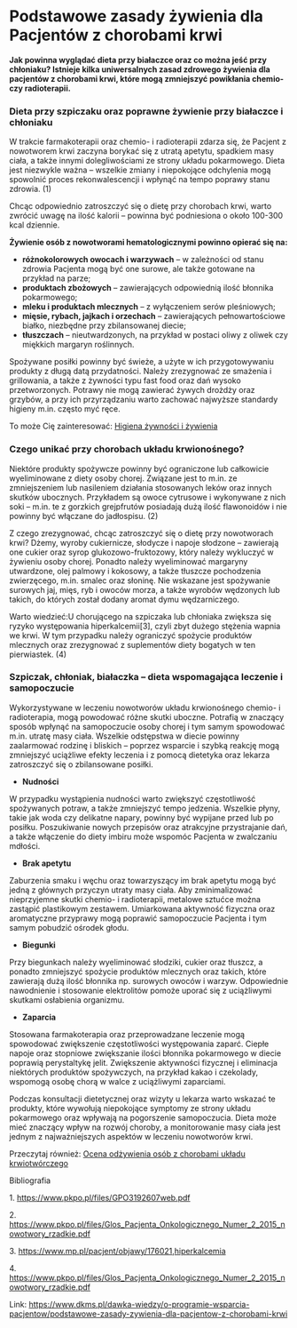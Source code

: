 # Podstawowe zasady żywienia dla Pacjentów z chorobami krwi

**Jak powinna wyglądać dieta przy białaczce oraz co można jeść przy chłoniaku? Istnieje kilka uniwersalnych zasad zdrowego żywienia dla pacjentów z chorobami krwi, które mogą zmniejszyć powikłania chemio\- czy radioterapii.** 


### Dieta przy szpiczaku oraz poprawne żywienie przy białaczce i chłoniaku


W trakcie farmakoterapii oraz chemio\- i radioterapii zdarza się, że Pacjent z nowotworem krwi zaczyna borykać się z utratą apetytu, spadkiem masy ciała, a także innymi dolegliwościami ze strony układu pokarmowego. Dieta jest niezwykle ważna – wszelkie zmiany i niepokojące odchylenia mogą spowolnić proces rekonwalescencji i wpłynąć na tempo poprawy stanu zdrowia. (1\)


Chcąc odpowiednio zatroszczyć się o dietę przy chorobach krwi, warto zwrócić uwagę na ilość kalorii – powinna być podniesiona o około 100\-300 kcal dziennie. 


**Żywienie osób z nowotworami hematologicznymi powinno opierać się na:**


* **różnokolorowych owocach i warzywach** – w zależności od stanu zdrowia Pacjenta mogą być one surowe, ale także gotowane na przykład na parze;
* **produktach zbożowych** – zawierających odpowiednią ilość błonnika pokarmowego;
* **mleku i produktach mlecznych** – z wyłączeniem serów pleśniowych;
* **mięsie, rybach, jajkach i orzechach** – zawierających pełnowartościowe białko, niezbędne przy zbilansowanej diecie;
* **tłuszczach** – nieutwardzonych, na przykład w postaci oliwy z oliwek czy miękkich margaryn roślinnych.


Spożywane posiłki powinny być świeże, a użyte w ich przygotowywaniu produkty z długą datą przydatności. Należy zrezygnować ze smażenia i grillowania, a także z żywności typu fast food oraz dań wysoko przetworzonych. Potrawy nie mogą zawierać żywych drożdży oraz grzybów, a przy ich przyrządzaniu warto zachować najwyższe standardy higieny m.in. często myć ręce.


To może Cię zainteresować: [Higiena żywności i żywienia](https://www.dkms.pl/dawka-wiedzy/o-programie-wsparcia-pacjentow/higiena-zywnosci-i-zywienia)


### Czego unikać przy chorobach układu krwionośnego?


Niektóre produkty spożywcze powinny być ograniczone lub całkowicie wyeliminowane z diety osoby chorej. Związane jest to m.in. ze zmniejszeniem lub nasileniem działania stosowanych leków oraz innych skutków ubocznych. Przykładem są owoce cytrusowe i wykonywane z nich soki – m.in. te z gorzkich grejpfrutów posiadają dużą ilość flawonoidów i nie powinny być włączane do jadłospisu. (2\)


Z czego zrezygnować, chcąc zatroszczyć się o dietę przy nowotworach krwi? Dżemy, wyroby cukiernicze, słodycze i napoje słodzone – zawierają one cukier oraz syrop glukozowo\-fruktozowy, który należy wykluczyć w żywieniu osoby chorej. Ponadto należy wyeliminować margaryny utwardzone, olej palmowy i kokosowy, a także tłuszcze pochodzenia zwierzęcego, m.in. smalec oraz słoninę. Nie wskazane jest spożywanie surowych jaj, mięs, ryb i owoców morza, a także wyrobów wędzonych lub takich, do których został dodany aromat dymu wędzarniczego.


Warto wiedzieć:U chorującego na szpiczaka lub chłoniaka zwiększa się ryzyko występowania hiperkalcemii\[3], czyli zbyt dużego stężenia wapnia we krwi. W tym przypadku należy ograniczyć spożycie produktów mlecznych oraz zrezygnować z suplementów diety bogatych w ten pierwiastek. (4\)
### Szpiczak, chłoniak, białaczka – dieta wspomagająca leczenie i samopoczucie


Wykorzystywane w leczeniu nowotworów układu krwionośnego chemio\- i radioterapia, mogą powodować różne skutki uboczne. Potrafią w znaczący sposób wpłynąć na samopoczucie osoby chorej i tym samym spowodować m.in. utratę masy ciała. Wszelkie odstępstwa w diecie powinny zaalarmować rodzinę i bliskich – poprzez wsparcie i szybką reakcję mogą zmniejszyć uciążliwe efekty leczenia i z pomocą dietetyka oraz lekarza zatroszczyć się o zbilansowane posiłki.


* **Nudności**


W przypadku wystąpienia nudności warto zwiększyć częstotliwość spożywanych potraw, a także zmniejszyć tempo jedzenia. Wszelkie płyny, takie jak woda czy delikatne napary, powinny być wypijane przed lub po posiłku. Poszukiwanie nowych przepisów oraz atrakcyjne przystrajanie dań, a także włączenie do diety imbiru może wspomóc Pacjenta w zwalczaniu mdłości.


* **Brak apetytu**


Zaburzenia smaku i węchu oraz towarzyszący im brak apetytu mogą być jedną z głównych przyczyn utraty masy ciała. Aby zminimalizować nieprzyjemne skutki chemio\- i radioterapii, metalowe sztućce można zastąpić plastikowym zestawem. Umiarkowana aktywność fizyczna oraz aromatyczne przyprawy mogą poprawić samopoczucie Pacjenta i tym samym pobudzić ośrodek głodu.


* **Biegunki**


Przy biegunkach należy wyeliminować słodziki, cukier oraz tłuszcz, a ponadto zmniejszyć spożycie produktów mlecznych oraz takich, które zawierają dużą ilość błonnika np. surowych owoców i warzyw. Odpowiednie nawodnienie i stosowanie elektrolitów pomoże uporać się z uciążliwymi skutkami osłabienia organizmu.


* **Zaparcia**


Stosowana farmakoterapia oraz przeprowadzane leczenie mogą spowodować zwiększenie częstotliwości występowania zaparć. Ciepłe napoje oraz stopniowe zwiększanie ilości błonnika pokarmowego w diecie poprawią perystaltykę jelit. Zwiększenie aktywności fizycznej i eliminacja niektórych produktów spożywczych, na przykład kakao i czekolady, wspomogą osobę chorą w walce z uciążliwymi zaparciami.


Podczas konsultacji dietetycznej oraz wizyty u lekarza warto wskazać te produkty, które wywołują niepokojące symptomy ze strony układu pokarmowego oraz wpływają na pogorszenie samopoczucia. Dieta może mieć znaczący wpływ na rozwój choroby, a monitorowanie masy ciała jest jednym z najważniejszych aspektów w leczeniu nowotworów krwi.


Przeczytaj również: [Ocena odżywienia osób z chorobami układu krwiotwórczego](https://www.dkms.pl/dawka-wiedzy/o-programie-wsparcia-pacjentow/ocena-odzywienia-osob-z-chorobami-ukladu-krwiotworczego)


  



Bibliografia


1\. <https://www.pkpo.pl/files/GPO3192607web.pdf>


2\. <https://www.pkpo.pl/files/Glos_Pacjenta_Onkologicznego_Numer_2_2015_nowotwory_rzadkie.pdf>


3\. <https://www.mp.pl/pacjent/objawy/176021,hiperkalcemia>


4\. <https://www.pkpo.pl/files/Glos_Pacjenta_Onkologicznego_Numer_2_2015_nowotwory_rzadkie.pdf>



Link: https://www.dkms.pl/dawka-wiedzy/o-programie-wsparcia-pacjentow/podstawowe-zasady-zywienia-dla-pacjentow-z-chorobami-krwi
